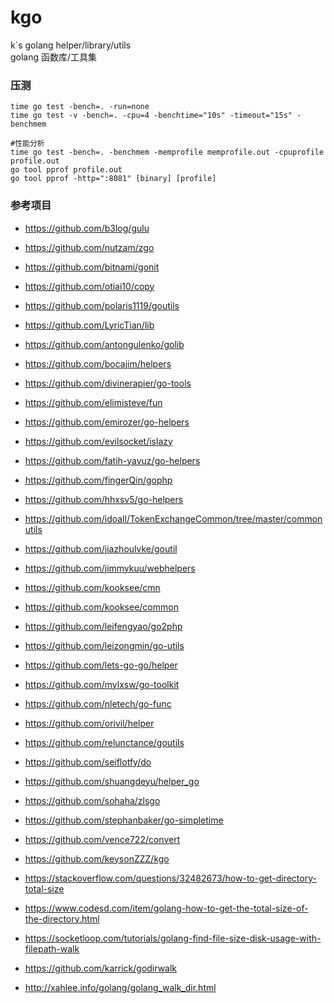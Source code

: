 # kgo
k`s golang helper/library/utils  
golang 函数库/工具集

### 压测
```shell
time go test -bench=. -run=none
time go test -v -bench=. -cpu=4 -benchtime="10s" -timeout="15s" -benchmem

#性能分析
time go test -bench=. -benchmem -memprofile memprofile.out -cpuprofile profile.out
go tool pprof profile.out
go tool pprof -http=":8081" [binary] [profile]
```

### 参考项目
- https://github.com/b3log/gulu
- https://github.com/nutzam/zgo
- https://github.com/bitnami/gonit
- https://github.com/otiai10/copy
- https://github.com/polaris1119/goutils
- https://github.com/LyricTian/lib
- https://github.com/antongulenko/golib
- https://github.com/bocajim/helpers
- https://github.com/divinerapier/go-tools
- https://github.com/elimisteve/fun
- https://github.com/emirozer/go-helpers
- https://github.com/evilsocket/islazy
- https://github.com/fatih-yavuz/go-helpers
- https://github.com/fingerQin/gophp
- https://github.com/hhxsv5/go-helpers
- https://github.com/idoall/TokenExchangeCommon/tree/master/commonutils
- https://github.com/jiazhoulvke/goutil
- https://github.com/jimmykuu/webhelpers
- https://github.com/kooksee/cmn
- https://github.com/kooksee/common
- https://github.com/leifengyao/go2php
- https://github.com/leizongmin/go-utils
- https://github.com/lets-go-go/helper
- https://github.com/mylxsw/go-toolkit
- https://github.com/nletech/go-func
- https://github.com/orivil/helper
- https://github.com/relunctance/goutils
- https://github.com/seiflotfy/do
- https://github.com/shuangdeyu/helper_go
- https://github.com/sohaha/zlsgo
- https://github.com/stephanbaker/go-simpletime
- https://github.com/vence722/convert
- https://github.com/keysonZZZ/kgo

- https://stackoverflow.com/questions/32482673/how-to-get-directory-total-size
- https://www.codesd.com/item/golang-how-to-get-the-total-size-of-the-directory.html
- https://socketloop.com/tutorials/golang-find-file-size-disk-usage-with-filepath-walk
- https://github.com/karrick/godirwalk
- http://xahlee.info/golang/golang_walk_dir.html
